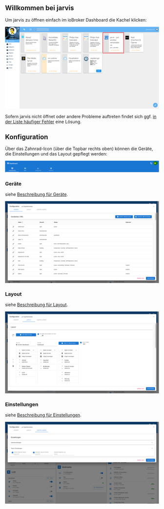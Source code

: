 ## Willkommen bei jarvis

Um jarvis zu öffnen einfach im ioBroker Dashboard die Kachel klicken:

![Konfiguration](./xx-Home-ioBroker-Dashboard.png)


Sofern jarvis nicht öffnet oder andere Probleme auftreten findet sich ggf. [in der Liste häufiger Fehler](./de-ListOfIssues) eine Lösung.


## Konfiguration

Über das Zahnrad-Icon (über die Topbar rechts oben) können die Geräte, die Einstellungen und das Layout gepflegt werden: 

![Konfiguration](./xx-Home-Settings-Button.png)


### Geräte
siehe [Beschreibung für Geräte](./devices/devices.md).

![Geräte](./xx-Home-Devices.png)


### Layout
siehe [Beschreibung für Layout](./layout/layout.md).

![Layout](./xx-Home-Layout.png)


### Einstellungen
siehe [Beschreibung für Einstellungen](./settings/settings.md).

![Einstellungen](./xx-Home-Settings.png)
